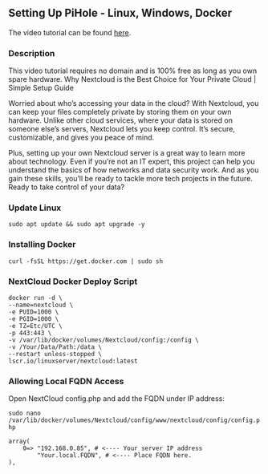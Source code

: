 ## Setting Up PiHole - Linux, Windows, Docker

The video tutorial can be found [here](https://www.youtube.com/watch?v=R55Rcv8fwsY&t=367s).
### Description

This video tutorial requires no domain and is 100% free as long as you own spare hardware. Why Nextcloud is the Best Choice for Your Private Cloud | Simple Setup Guide 

Worried about who’s accessing your data in the cloud? With Nextcloud, you can keep your files completely private by storing them on your own hardware. Unlike other cloud services, where your data is stored on someone else’s servers, Nextcloud lets you keep control. It’s secure, customizable, and gives you peace of mind. 

Plus, setting up your own Nextcloud server is a great way to learn more about technology. Even if you’re not an IT expert, this project can help you understand the basics of how networks and data security work. And as you gain these skills, you’ll be ready to tackle more tech projects in the future. Ready to take control of your data?

### Update Linux

```
sudo apt update && sudo apt upgrade -y
```

### Installing Docker

```
curl -fsSL https://get.docker.com | sudo sh
```

### NextCloud Docker Deploy Script

```
docker run -d \ 
--name=nextcloud \ 
-e PUID=1000 \ 
-e PGID=1000 \ 
-e TZ=Etc/UTC \ 
-p 443:443 \ 
-v /var/lib/docker/volumes/Nextcloud/config:/config \ 
-v /Your/Data/Path:/data \ 
--restart unless-stopped \ 
lscr.io/linuxserver/nextcloud:latest
```

### Allowing Local FQDN Access

Open NextCloud config.php and add the FQDN under IP address:

`sudo nano /var/lib/docker/volumes/Nextcloud/config/www/nextcloud/config/config.php`

```
array(
	0=> "192.168.0.85", # <---- Your server IP address
		"Your.local.FQDN", # <---- Place FQDN here.
),
```